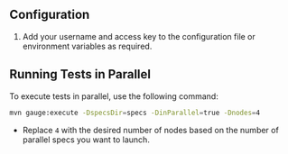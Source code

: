 

## Configuration

1. Add your username and access key to the configuration file or environment variables as required.

## Running Tests in Parallel

To execute tests in parallel, use the following command:

```sh
mvn gauge:execute -DspecsDir=specs -DinParallel=true -Dnodes=4
```

- Replace `4` with the desired number of nodes based on the number of parallel specs you want to launch.
